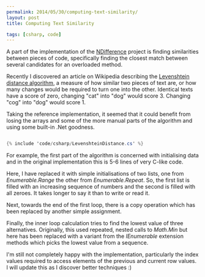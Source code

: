 ```yaml
---
permalink: 2014/05/30/computing-text-similarity/
layout: post
title: Computing Text Similarity

tags: [csharp, code]
---
```


A part of the implementation of the [NDifference](http://deejaygraham.github.io/ndifference/)
project is finding similarities between pieces of code, specifically finding
the closest match between several candidates for an overloaded method.

Recently I discovered an article on Wikipedia describing the
[Levenshtein distance algorithm](http://en.wikipedia.org/wiki/Levenshtein_distance),
a measure of how similar two pieces of text are, or how many changes would be
required to turn one into the other. Identical texts have a score of zero, changing
"cat" into "dog" would score 3. Changing "cog" into "dog" would score 1.

Taking the reference implementation, it seemed that it could benefit from losing
the arrays and some of the more manual parts of the algorithm and using some
built-in .Net goodness.

```csharp

{% include 'code/csharp/LevenshteinDistance.cs' %}

```

For example, the first part of the algorithm is concerned with initialising
data and in the original implementation this is 5-6 lines of very C-like code.

Here, I have replaced it with simple initialisations of two lists, one from
_Enumerable.Range_ the other from _Enumerable.Repeat_. So, the first list is
filled with an increasing sequence of numbers and the second is filled with all
zeroes. It takes longer to say it than to write or read it.

Next, towards the end of the first loop, there is a copy operation which has been
replaced by another simple assignment.

Finally, the inner loop calculation tries to find the lowest value of three
alternatives. Originally, this used repeated, nested calls to _Math.Min_ but
here has been replaced with a variant from the _IEnumerable<T>_ extension methods
which picks the lowest value from a sequence.

I'm still not completely happy with the implementation, particularly the index values
required to access elements of the previous and current row values. I will update
this as I discover better techniques :)
